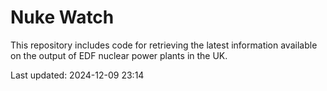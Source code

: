 # Nuke Watch

This repository includes code for retrieving the latest information available on the output of EDF nuclear power plants in the UK.

Last updated: 2024-12-09 23:14